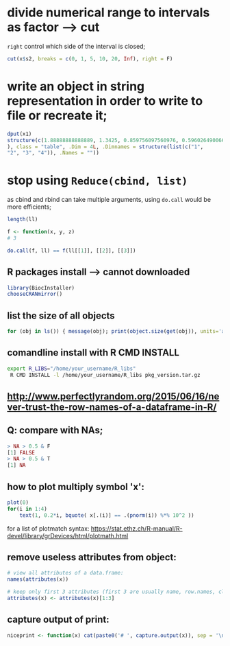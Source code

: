 # divide numerical range to intervals as factor --> cut
`right` control which side of the interval is closed;
```R
cut(x$s2, breaks = c(0, 1, 5, 10, 20, Inf), right = F)
```

# write an object in string representation in order to write to file or recreate it;
```R
dput(x1)
structure(c(1.88888888888889, 1.3425, 0.859756097560976, 0.596026490066225
), class = "table", .Dim = 4L, .Dimnames = structure(list(c("1",
"2", "3", "4")), .Names = ""))
```

# stop using `Reduce(cbind, list)`
as cbind and rbind can take multiple arguments, using `do.call` would be more efficients;
```R
length(ll)

f <- function(x, y, z)
# 3

do.call(f, ll) == f(ll[[1]], [[2]], [[3]])
```

## R packages install --> cannot downloaded
```R
library(BiocInstaller)
chooseCRANmirror()
```

## list the size of all objects
```R
for (obj in ls()) { message(obj); print(object.size(get(obj)), units='auto') }
```

## comandline install with R CMD INSTALL
```sh
export R_LIBS="/home/your_username/R_libs"
 R CMD INSTALL -l /home/your_username/R_libs pkg_version.tar.gz
```


## http://www.perfectlyrandom.org/2015/06/16/never-trust-the-row-names-of-a-dataframe-in-R/


## Q: compare with NAs;
```R
> NA > 0.5 & F
[1] FALSE
> NA > 0.5 & T
[1] NA
```

## how to plot multiply symbol 'x':
```R
plot(0)
for(i in 1:4)
    text(1, 0.2*i, bquote( x[.(i)] == .(pnorm(i)) %*% 10^2 ))
```
for a list of plotmatch syntax:
https://stat.ethz.ch/R-manual/R-devel/library/grDevices/html/plotmath.html

## remove useless attributes from object:
```R
# view all attributes of a data.frame:
names(attributes(x))

# keep only first 3 attributes (first 3 are usually name, row.names, class)
attributes(x) <- attributes(x)[1:3]
```

## capture output of print:
```r
niceprint <- function(x) cat(paste0('# ', capture.output(x)), sep = '\n')
```
